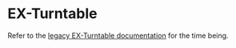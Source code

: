 # EX-Turntable

Refer to the [legacy EX-Turntable documentation](https://dcc-ex.com/legacy-docs/ex-turntable/index.html) for the time being.
